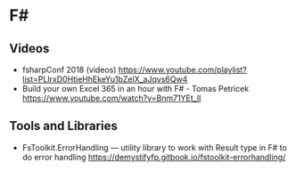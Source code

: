 # F#

## Videos

* fsharpConf 2018 (videos)
  https://www.youtube.com/playlist?list=PLlrxD0HtieHhEkeYu1bZelX_aJqvs6Qw4
* Build your own Excel 365 in an hour with F# - Tomas Petricek
  https://www.youtube.com/watch?v=Bnm71YEt_lI

## Tools and Libraries

* FsToolkit.ErrorHandling — utility library to work with Result type in F# to do error handling
  https://demystifyfp.gitbook.io/fstoolkit-errorhandling/
